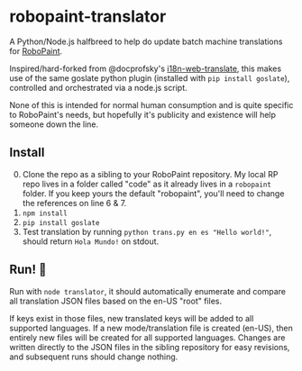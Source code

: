 # robopaint-translator
A Python/Node.js halfbreed to help do update batch machine translations for
[RoboPaint](https://github.com/evil-mad/robopaint).

Inspired/hard-forked from @docprofsky's
[i18n-web-translate](https://github.com/docprofsky/i18n-web-translate/), this
makes use of the same goslate python plugin (installed with
`pip install goslate`), controlled and orchestrated via a node.js script.

None of this is intended for normal human consumption and is quite specific to
RoboPaint's needs, but hopefully it's publicity and existence will help someone
down the line.

## Install
0. Clone the repo as a sibling to your RoboPaint repository. My local RP repo
lives in a folder called "code" as it already lives in a `robopaint` folder. If
you keep yours the default "robopaint", you'll need to change the references on
line 6 & 7.
0. `npm install`
0. `pip install goslate`
0. Test translation by running `python trans.py en es "Hello world!"`, should
return `Hola Mundo!` on stdout.

## Run! :runner:
Run with `node translator`, it should automatically enumerate and compare all
translation JSON files based on the en-US "root" files.

If keys exist in those files, new translated keys will be added to all supported
languages. If a new mode/translation file is created (en-US), then entirely new
files will be created for all supported languages. Changes are written directly
to the JSON files in the sibling repository for easy revisions, and subsequent
runs should change nothing.

